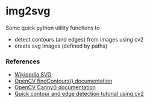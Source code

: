 # img2svg
Some quick python utility functions to
- detect contours (and edges) from images using cv2
- create svg images (defined by paths)


### References
- [Wikipedia SVG](https://en.wikipedia.org/wiki/SVG)
- [OpenCV findContours() documentation](https://docs.opencv.org/4.x/d3/dc0/group__imgproc__shape.html#gadf1ad6a0b82947fa1fe3c3d497f260e0)
- [OpenCV Canny() documentation](https://docs.opencv.org/4.x/dd/d1a/group__imgproc__feature.html#ga04723e007ed888ddf11d9ba04e2232de)
- [Quick contour and edge detection tutorial using cv2](https://medium.com/@tejas9723/contour-detection-edge-detection-with-opencv-96a74097e1f6)
